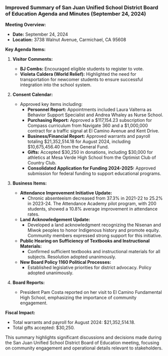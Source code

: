 ### Improved Summary of San Juan Unified School District Board of Education Agenda and Minutes (September 24, 2024)

**Meeting Overview:**
- **Date:** September 24, 2024
- **Location:** 3738 Walnut Avenue, Carmichael, CA 95608

**Key Agenda Items:**

1. **Visitor Comments:**
   - **BJ Combs:** Encouraged eligible students to register to vote.
   - **Violeta Caldera (World Relief):** Highlighted the need for transportation for newcomer students to ensure successful integration into the school system.

2. **Consent Calendar:**
   - Approved key items including:
     - **Personnel Report:** Appointments included Laura Valterra as Behavior Support Specialist and Andrea Whaley as Nurse School.
     - **Purchasing Report:** Approved a $117,154.23 subscription for Compass curriculum from Navigate 360 and a $1,000,000 contract for a traffic signal at El Camino Avenue and Kent Drive.
     - **Business/Financial Report:** Approved warrants and payroll totaling $21,352,514.18 for August 2024, including $10,675,456.40 from the General Fund.
     - **Gifts:** Accepted $30,250 in donations, including $30,000 for athletics at Mesa Verde High School from the Optimist Club of Country Club.
     - **Consolidated Application for Funding 2024-2025:** Approved submission for federal funding to support educational programs.

3. **Business Items:**
   - **Attendance Improvement Initiative Update:** 
     - Chronic absenteeism decreased from 37.3% in 2021-22 to 25.2% in 2023-24. The Attendance Academy pilot program, with 200 students, showed a 10.8% average improvement in attendance rates.
   - **Land Acknowledgement Update:**
     - Developed a land acknowledgment recognizing the Nisenan and Miwok peoples to honor Indigenous history and promote equity. Community members expressed strong support for this initiative.
   - **Public Hearing on Sufficiency of Textbooks and Instructional Materials:**
     - Confirmed sufficient textbooks and instructional materials for all subjects. Resolution adopted unanimously.
   - **New Board Policy 1160 Political Processes:**
     - Established legislative priorities for district advocacy. Policy adopted unanimously.

4. **Board Reports:**
   - President Pam Costa reported on her visit to El Camino Fundamental High School, emphasizing the importance of community engagement.

**Fiscal Impact:**
- Total warrants and payroll for August 2024: $21,352,514.18.
- Total gifts accepted: $30,250.

This summary highlights significant discussions and decisions made during the San Juan Unified School District Board of Education meeting, focusing on community engagement and operational details relevant to stakeholders.
